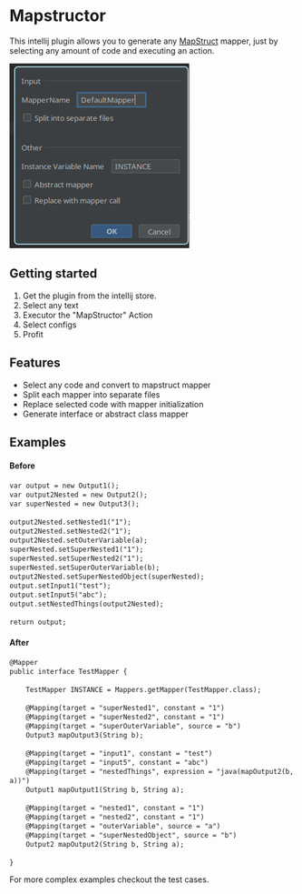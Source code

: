 # Mapstructor

This intellij plugin allows you to generate any [MapStruct](https://mapstruct.org/) mapper, just by selecting any amount
of code and executing an action.

![img](config.png)

## Getting started

1. Get the plugin from the intellij store.
2. Select any text
3. Executor the "MapStructor" Action
4. Select configs
5. Profit

## Features

* Select any code and convert to mapstruct mapper
* Split each mapper into separate files
* Replace selected code with mapper initialization
* Generate interface or abstract class mapper

## Examples

#### Before

    var output = new Output1();
    var output2Nested = new Output2();
    var superNested = new Output3();

    output2Nested.setNested1("1");
    output2Nested.setNested2("1");
    output2Nested.setOuterVariable(a);
    superNested.setSuperNested1("1");
    superNested.setSuperNested2("1");
    superNested.setSuperOuterVariable(b);
    output2Nested.setSuperNestedObject(superNested);
    output.setInput1("test");
    output.setInput5("abc");
    output.setNestedThings(output2Nested);

    return output;

#### After

    @Mapper
    public interface TestMapper {
    
        TestMapper INSTANCE = Mappers.getMapper(TestMapper.class);
        
        @Mapping(target = "superNested1", constant = "1")
        @Mapping(target = "superNested2", constant = "1")
        @Mapping(target = "superOuterVariable", source = "b")
        Output3 mapOutput3(String b);
        
        @Mapping(target = "input1", constant = "test")
        @Mapping(target = "input5", constant = "abc")
        @Mapping(target = "nestedThings", expression = "java(mapOutput2(b, a))")
        Output1 mapOutput1(String b, String a);
        
        @Mapping(target = "nested1", constant = "1")
        @Mapping(target = "nested2", constant = "1")
        @Mapping(target = "outerVariable", source = "a")
        @Mapping(target = "superNestedObject", source = "b")
        Output2 mapOutput2(String b, String a);
    
    }

For more complex examples checkout the test cases.

